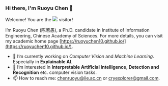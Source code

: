 ### Hi there, I'm Ruoyu Chen 👋

Welcome! You are the <img src="https://profile-counter.glitch.me/RuoyuChen/count.svg" /> visitor! 

I’m Ruoyu Chen (陈若愚), a Ph.D. candidate in Institute of Information Engineering, Chinese Academy of Sciences. For more details, you can visit my academic home page [https://ruoyuchen10.github.io/](https://ruoyuchen10.github.io/).

- 🔭 I’m currently working on *Computer Vision* and *Machine Learning*. Especially in **Explainable AI**.
- 🌱 I’m interested in **Interpretable Artificial Intelligence**, **Detection and Recognition** etc. computer vision tasks.
- 📫 How to reach me: chenruoyu@iie.ac.cn or cryexplorer@gmail.com.

